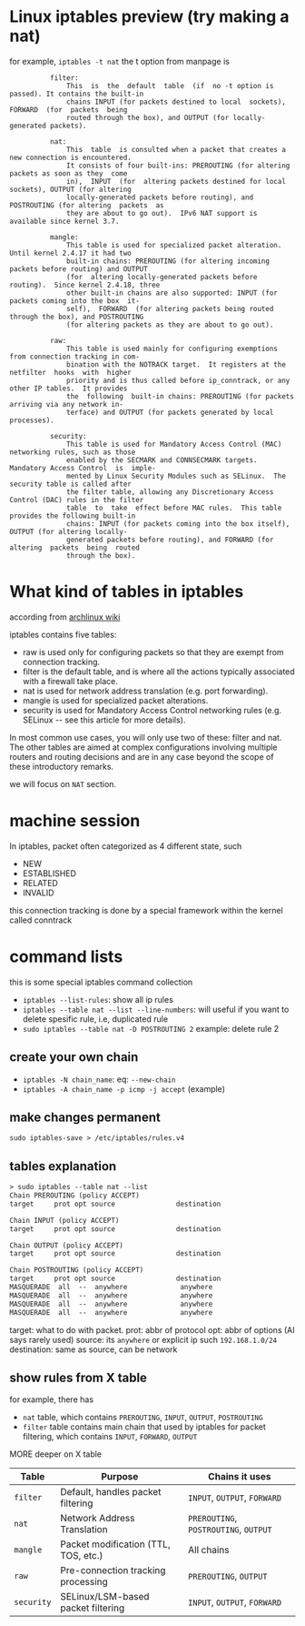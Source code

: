 # Linux iptables preview (try making a nat)

for example, `iptables -t nat` the t option from manpage is


              filter:
                  This  is  the  default  table  (if  no -t option is passed). It contains the built-in
                  chains INPUT (for packets destined to local  sockets),  FORWARD  (for  packets  being
                  routed through the box), and OUTPUT (for locally-generated packets).

              nat:
                  This  table  is consulted when a packet that creates a new connection is encountered.
                  It consists of four built-ins: PREROUTING (for altering packets as soon as they  come
                  in),  INPUT  (for  altering packets destined for local sockets), OUTPUT (for altering
                  locally-generated packets before routing), and POSTROUTING (for altering  packets  as
                  they are about to go out).  IPv6 NAT support is available since kernel 3.7.

              mangle:
                  This table is used for specialized packet alteration.  Until kernel 2.4.17 it had two
                  built-in chains: PREROUTING (for altering incoming packets before routing) and OUTPUT
                  (for  altering locally-generated packets before routing).  Since kernel 2.4.18, three
                  other built-in chains are also supported: INPUT (for packets coming into the box  it‐
                  self),  FORWARD  (for altering packets being routed through the box), and POSTROUTING
                  (for altering packets as they are about to go out).

              raw:
                  This table is used mainly for configuring exemptions from connection tracking in com‐
                  bination with the NOTRACK target.  It registers at the netfilter  hooks  with  higher
                  priority and is thus called before ip_conntrack, or any other IP tables.  It provides
                  the  following  built-in chains: PREROUTING (for packets arriving via any network in‐
                  terface) and OUTPUT (for packets generated by local processes).

              security:
                  This table is used for Mandatory Access Control (MAC) networking rules, such as those
                  enabled by the SECMARK and CONNSECMARK targets.  Mandatory Access Control  is  imple‐
                  mented by Linux Security Modules such as SELinux.  The security table is called after
                  the filter table, allowing any Discretionary Access Control (DAC) rules in the filter
                  table  to  take  effect before MAC rules.  This table provides the following built-in
                  chains: INPUT (for packets coming into the box itself), OUTPUT (for altering locally-
                  generated packets before routing), and FORWARD (for  altering  packets  being  routed
                  through the box).

# What kind of tables in iptables
according from [archlinux wiki](https://wiki.archlinux.org/title/Iptables)

iptables contains five tables:

- raw is used only for configuring packets so that they are exempt from connection tracking.
- filter is the default table, and is where all the actions typically associated with a firewall take place.
- nat is used for network address translation (e.g. port forwarding).
- mangle is used for specialized packet alterations.
- security is used for Mandatory Access Control networking rules (e.g. SELinux -- see this article for more details).

In most common use cases, you will only use two of these: filter and nat. The other tables are aimed at complex configurations involving multiple routers and routing decisions and are in any case beyond the scope of these introductory remarks. 

we will focus on `NAT` section.

# machine session
In iptables, packet often categorized as 4 different state, such 

- NEW
- ESTABLISHED
- RELATED
- INVALID

this connection tracking is done by a special framework within the kernel called conntrack


# command lists
this is some special iptables command collection

- `iptables --list-rules`: show all ip rules
- `iptables --table nat --list --line-numbers`: will useful if you want to delete spesific rule, i.e, duplicated rule
- `sudo iptables --table nat -D POSTROUTING 2` example: delete rule 2

## create your own chain
- `iptables -N chain_name`: eq: `--new-chain`
- `iptables -A chain_name -p icmp -j accept` (example)

## make changes permanent
`sudo iptables-save > /etc/iptables/rules.v4`

## tables explanation
```txt
> sudo iptables --table nat --list
Chain PREROUTING (policy ACCEPT)
target     prot opt source               destination         

Chain INPUT (policy ACCEPT)
target     prot opt source               destination         

Chain OUTPUT (policy ACCEPT)
target     prot opt source               destination         

Chain POSTROUTING (policy ACCEPT)
target     prot opt source               destination         
MASQUERADE  all  --  anywhere             anywhere            
MASQUERADE  all  --  anywhere             anywhere            
MASQUERADE  all  --  anywhere             anywhere            
MASQUERADE  all  --  anywhere             anywhere            
```

target: what to do with packet.
prot: abbr of protocol
opt: abbr of options (AI says rarely used)
source: its `anywhere` or explicit ip such `192.168.1.0/24`
destination: same as source, can be network

## show rules from X table
for example, there has 

- `nat` table, which contains `PREROUTING`, `INPUT`, `OUTPUT`, `POSTROUTING`
- `filter` table contains main chain that used by iptables for packet filtering, which contains `INPUT`, `FORWARD`, `OUTPUT`

MORE deeper on X table

| Table      | Purpose                              | Chains it uses                        |
| ---------- | ------------------------------------ | ------------------------------------- |
| `filter`   | Default, handles packet filtering    | `INPUT`, `OUTPUT`, `FORWARD`          |
| `nat`      | Network Address Translation          | `PREROUTING`, `POSTROUTING`, `OUTPUT` |
| `mangle`   | Packet modification (TTL, TOS, etc.) | All chains                            |
| `raw`      | Pre-connection tracking processing   | `PREROUTING`, `OUTPUT`                |
| `security` | SELinux/LSM-based packet filtering   | `INPUT`, `OUTPUT`, `FORWARD`          |
